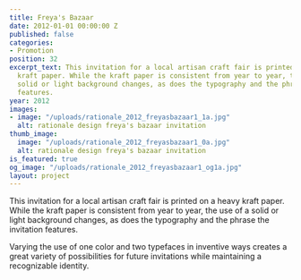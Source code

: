 ```yaml
---
title: Freya's Bazaar
date: 2012-01-01 00:00:00 Z
published: false
categories:
- Promotion
position: 32
excerpt_text: This invitation for a local artisan craft fair is printed on a heavy
  kraft paper. While the kraft paper is consistent from year to year, the use of a
  solid or light background changes, as does the typography and the phrase the invitation
  features.
year: 2012
images:
- image: "/uploads/rationale_2012_freyasbazaar1_1a.jpg"
  alt: rationale design freya's bazaar invitation
thumb_image:
  image: "/uploads/rationale_2012_freyasbazaar1_0a.jpg"
  alt: rationale design freya's bazaar invitation
is_featured: true
og_image: "/uploads/rationale_2012_freyasbazaar1_og1a.jpg"
layout: project
---
```


This invitation for a local artisan craft fair is printed on a heavy kraft paper. While the kraft paper is consistent from year to year, the use of a solid or light background changes, as does the typography and the phrase the invitation features.

Varying the use of one color and two typefaces in inventive ways creates a great variety of possibilities for future invitations while maintaining a recognizable identity.